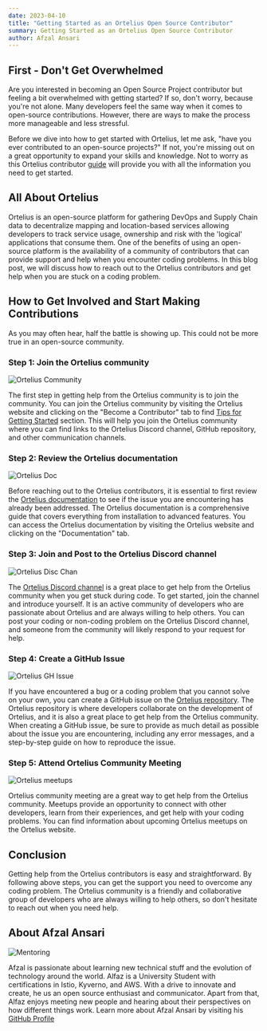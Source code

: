 ```yaml
---
date: 2023-04-10
title: "Getting Started as an Ortelius Open Source Contributor"
summary: Getting Started as an Ortelius Open Source Contributor
author: Afzal Ansari
---
```


## First - Don't Get Overwhelmed

Are you interested in becoming an Open Source Project contributor but feeling a bit overwhelmed with getting started? If so, don't worry, because you're not alone. Many developers feel the same way when it comes to open-source contributions. However, there are ways to make the process more manageable and less stressful.

Before we dive into how to get started with Ortelius, let me ask, "have you ever contributed to an open-source projects?" If not, you're missing out on a great opportunity to expand your skills and knowledge. Not to worry as this Ortelius contributor [guide](https://docs.ortelius.io/guides/contributorguide/) will provide you with all the information you need to get started. 

## All About Ortelius

Ortelius is an open-source platform for gathering DevOps and Supply Chain data to decentralize mapping and location-based services allowing developers to track service usage, ownership and risk with the 'logical' applications that consume them. One of the benefits of using an open-source platform is the availability of a community of contributors that can provide support and help when you encounter coding problems. In this blog post, we will discuss how to reach out to the Ortelius contributors and get help when you are stuck on a coding problem.

## How to Get Involved and Start Making Contributions

As you may often hear, half the battle is showing up. This could not be more true in an open-source community.

### Step 1: Join the Ortelius community

![Ortelius Community](/images/o1.png)

The first step in getting help from the Ortelius community is to join the community. You can join the Ortelius community by visiting the Ortelius website and clicking on the "Become a Contributor" tab to find [Tips for Getting Started](https://ortelius.io/contributor/#tips-for-getting-started) section. This will help you join the Ortelius community where you can find links to the Ortelius Discord channel, GitHub repository, and other communication channels.

### Step 2: Review the Ortelius documentation
![Ortelius Doc](/images/o2.png)

Before reaching out to the Ortelius contributors, it is essential to first review the [Ortelius documentation](https://docs.ortelius.io/guides/) to see if the issue you are encountering has already been addressed. The Ortelius documentation is a comprehensive guide that covers everything from installation to advanced features. You can access the Ortelius documentation by visiting the Ortelius website and clicking on the "Documentation" tab.

### Step 3: Join and Post to the Ortelius Discord channel
![Ortelius Disc Chan](/images/o3.png)

The [Ortelius Discord channel](https://discord.com/invite/ZtXU74x) is a great place to get help from the Ortelius community when you get stuck during code. To get started, join the channel and introduce yourself. It is an active community of developers who are passionate about Ortelius and are always willing to help others. You can post your coding or non-coding problem on the Ortelius Discord channel, and someone from the community will likely respond to your request for help.

### Step 4: Create a GitHub Issue
![Ortelius GH Issue](/images/o4.png)

If you have encountered a bug or a coding problem that you cannot solve on your own, you can create a GitHub issue on the [Ortelius repository](https://github.com/ortelius/ortelius/issues). The Ortelius repository is where developers collaborate on the development of Ortelius, and it is also a great place to get help from the Ortelius community. When creating a GitHub issue, be sure to provide as much detail as possible about the issue you are encountering, including any error messages, and a step-by-step guide on how to reproduce the issue.

### Step 5: Attend Ortelius Community Meeting
![Ortelius meetups](/images/o5.png)

Ortelius community meeting are a great way to get help from the Ortelius community. Meetups provide an opportunity to connect with other developers, learn from their experiences, and get help with your coding problems. You can find information about upcoming Ortelius meetups on the Ortelius website.

## Conclusion

Getting help from the Ortelius contributors is easy and straightforward. By following above steps, you can get the support you need to overcome any coding problem. The Ortelius community is a friendly and collaborative group of developers who are always willing to help others, so don't hesitate to reach out when you need help.


## About Afzal Ansari

![Mentoring](/images/alfaz.jpg)

Afzal is passionate about learning new technical stuff and the evolution of technology around the world. Alfaz is a University Student with certifications in Istio, Kyverno, and AWS. With a drive to innovate and create, he us an open source enthusiast and communicator. Apart from that, Alfaz enjoys meeting new people and hearing about their perspectives on how different things work. Learn more about Afzal Ansari by visiting his [GitHub Profile](https://afzal442.github.io/)